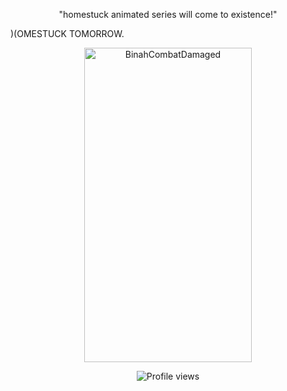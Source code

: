 <p align="center">
  "homestuck animated series will come to existence!"
</p>

)(OMESTUCK TOMORROW.

<div align="center">
  <img width="268" height="503" alt="BinahCombatDamaged" src="https://github.com/user-attachments/assets/7d607f0d-8673-4ece-a9ee-6c3eb7843622" />
</div>

<p align="center">
  <img src="https://komarev.com/ghpvc/?username=Iimbus&label=awesome+people&color=F3EECD&style=flat" alt="Profile views"/>
</p>

<!--

<div align="center">
  <img width="1590" height="218" alt="Untitled222_20250914111321" src="https://github.com/user-attachments/assets/ef6592ca-7c7a-4795-894c-468ed7ef4456" />
</div>

<p align="center">
  <img src="https://github.com/user-attachments/assets/674fce9f-0532-49a8-81e1-339b83119924" alt="Centered GIF"/>
</p>

<p align="center">
  <img src="https://komarev.com/ghpvc/?username=Iimbus&label=distortion&color=F3EECD&style=flat" alt="Profile views"/>
</p>

<div align="center">
  <img width="1590" height="218" alt="Untitled222_20250914111340" src="https://github.com/user-attachments/assets/ac5f8b32-9858-40f1-8dd5-07bb1a6d9c5b" />
</div>

-->
